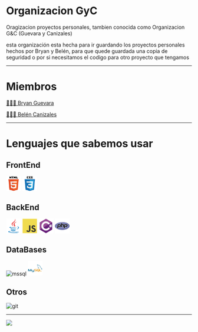 <h1>Organizacion GyC</h1>
<p>Oragizacion proyectos personales, tambien conocida como Organizacion G&C (Guevara y Canizales)</p>
<p>esta organización esta hecha para ir guardando los proyectos personales hechos por Bryan y Belén, para que quede guardada una copia de seguridad
o por si necesitamos el codigo para otro proyecto que tengamos </p>
<hr>
<h1>Miembros</h1>
<p></p><a href="https://github.com/BryanGuevara">🙍🏻‍♂️ Bryan Guevara</a></p>
<p></p><a href="https://github.com/Belencanizales1322">🙍🏻‍♀️ Belén Canizales</a></p>
<hr>
<h1>Lenguajes que sabemos usar</h1>
<h2>FrontEnd</h2>
<p>
    <img src="https://raw.githubusercontent.com/devicons/devicon/master/icons/html5/html5-original-wordmark.svg" alt="html5" width="40" height="40"/>
    <img src="https://raw.githubusercontent.com/devicons/devicon/master/icons/css3/css3-original-wordmark.svg" alt="css3" width="40" height="40"/>
</p>
  <h2>BackEnd</h2>
    <p> 
       <img src="https://raw.githubusercontent.com/devicons/devicon/master/icons/java/java-original.svg" alt="java" width="40" height="40"/>
       <img src="https://raw.githubusercontent.com/devicons/devicon/master/icons/javascript/javascript-original.svg" alt="javascript" width="40" height="40"/>
       <img src="https://raw.githubusercontent.com/devicons/devicon/master/icons/csharp/csharp-original.svg" alt="csharp" width="40" height="40"/> 
    <img src="https://raw.githubusercontent.com/devicons/devicon/master/icons/php/php-original.svg" alt="php" width="40" height="40"/>
    </p>
  <h2>DataBases</h2>
    <p> 
       <img src="https://www.svgrepo.com/show/303229/microsoft-sql-server-logo.svg" alt="mssql" width="40" height="40"/>
       <img src="https://raw.githubusercontent.com/devicons/devicon/master/icons/mysql/mysql-original-wordmark.svg" alt="mysql" width="40" height="40"/>
    </p>
  <h2>Otros</h2>
  <p> 
      <img src="https://www.vectorlogo.zone/logos/git-scm/git-scm-icon.svg" alt="git" width="40" height="40"/>
  </p>
<hr>
<img src="https://photos.google.com/search/bel%C3%A9n%20y%20Bagg__12/photo/AF1QipMVTvbTEgtCd9Cl0yhY0H8ovJVfya6LYF8UG8nq">
